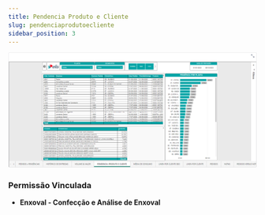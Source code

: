 ```yaml
---
title: Pendencia Produto e Cliente
slug: pendenciaprodutoecliente
sidebar_position: 3
---
```


![Alt text](image-3.png)





### Permissão Vinculada

- **Enxoval - Confecção e Análise de Enxoval**